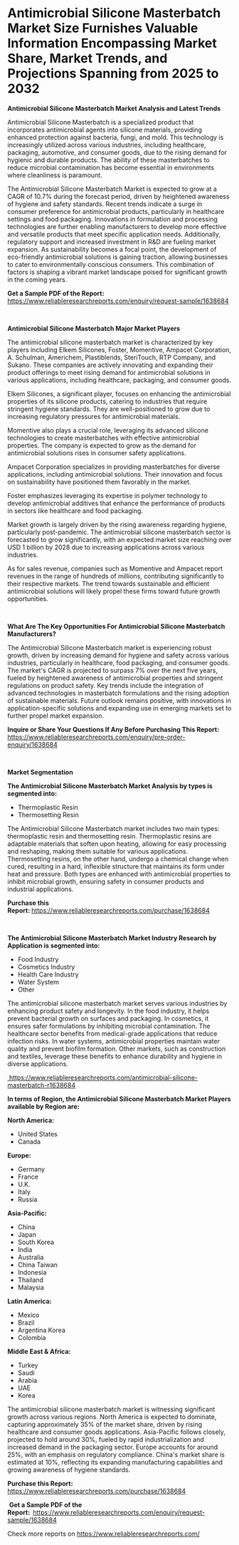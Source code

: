 <p><h1>Antimicrobial Silicone Masterbatch Market Size Furnishes Valuable Information Encompassing Market Share, Market Trends, and Projections Spanning from 2025 to 2032</h1></p><p><strong>Antimicrobial Silicone Masterbatch Market Analysis and Latest Trends</strong></p>
<p><p>Antimicrobial Silicone Masterbatch is a specialized product that incorporates antimicrobial agents into silicone materials, providing enhanced protection against bacteria, fungi, and mold. This technology is increasingly utilized across various industries, including healthcare, packaging, automotive, and consumer goods, due to the rising demand for hygienic and durable products. The ability of these masterbatches to reduce microbial contamination has become essential in environments where cleanliness is paramount.</p><p>The Antimicrobial Silicone Masterbatch Market is expected to grow at a CAGR of 10.7% during the forecast period, driven by heightened awareness of hygiene and safety standards. Recent trends indicate a surge in consumer preference for antimicrobial products, particularly in healthcare settings and food packaging. Innovations in formulation and processing technologies are further enabling manufacturers to develop more effective and versatile products that meet specific application needs. Additionally, regulatory support and increased investment in R&D are fueling market expansion. As sustainability becomes a focal point, the development of eco-friendly antimicrobial solutions is gaining traction, allowing businesses to cater to environmentally conscious consumers. This combination of factors is shaping a vibrant market landscape poised for significant growth in the coming years.</p></p>
<p><strong>Get a Sample PDF of the Report:&nbsp;</strong> <a href="https://www.reliableresearchreports.com/enquiry/request-sample/1638684?utm_campaign=3020&utm_medium=2&utm_source=Github&utm_content=ia&utm_term=23032025&utm_id=antimicrobial-silicone-masterbatch">https://www.reliableresearchreports.com/enquiry/request-sample/1638684</a></p>
<p>&nbsp;</p>
<p><strong>Antimicrobial Silicone Masterbatch Major Market Players</strong></p>
<p><p>The antimicrobial silicone masterbatch market is characterized by key players including Elkem Silicones, Foster, Momentive, Ampacet Corporation, A. Schulman, Americhem, Plastiblends, SteriTouch, RTP Company, and Sukano. These companies are actively innovating and expanding their product offerings to meet rising demand for antimicrobial solutions in various applications, including healthcare, packaging, and consumer goods.</p><p>Elkem Silicones, a significant player, focuses on enhancing the antimicrobial properties of its silicone products, catering to industries that require stringent hygiene standards. They are well-positioned to grow due to increasing regulatory pressures for antimicrobial materials.</p><p>Momentive also plays a crucial role, leveraging its advanced silicone technologies to create masterbatches with effective antimicrobial properties. The company is expected to grow as the demand for antimicrobial solutions rises in consumer safety applications.</p><p>Ampacet Corporation specializes in providing masterbatches for diverse applications, including antimicrobial solutions. Their innovation and focus on sustainability have positioned them favorably in the market.</p><p>Foster emphasizes leveraging its expertise in polymer technology to develop antimicrobial additives that enhance the performance of products in sectors like healthcare and food packaging. </p><p>Market growth is largely driven by the rising awareness regarding hygiene, particularly post-pandemic. The antimicrobial silicone masterbatch sector is forecasted to grow significantly, with an expected market size reaching over USD 1 billion by 2028 due to increasing applications across various industries.</p><p>As for sales revenue, companies such as Momentive and Ampacet report revenues in the range of hundreds of millions, contributing significantly to their respective markets. The trend towards sustainable and efficient antimicrobial solutions will likely propel these firms toward future growth opportunities.</p></p>
<p>&nbsp;</p>
<p><strong>What Are The Key Opportunities For Antimicrobial Silicone Masterbatch Manufacturers?</strong></p>
<p><p>The Antimicrobial Silicone Masterbatch market is experiencing robust growth, driven by increasing demand for hygiene and safety across various industries, particularly in healthcare, food packaging, and consumer goods. The market's CAGR is projected to surpass 7% over the next five years, fueled by heightened awareness of antimicrobial properties and stringent regulations on product safety. Key trends include the integration of advanced technologies in masterbatch formulations and the rising adoption of sustainable materials. Future outlook remains positive, with innovations in application-specific solutions and expanding use in emerging markets set to further propel market expansion.</p></p>
<p><strong>Inquire or Share Your Questions If Any Before Purchasing This Report:</strong> <a href="https://www.reliableresearchreports.com/enquiry/pre-order-enquiry/1638684?utm_campaign=3020&utm_medium=2&utm_source=Github&utm_content=ia&utm_term=23032025&utm_id=antimicrobial-silicone-masterbatch">https://www.reliableresearchreports.com/enquiry/pre-order-enquiry/1638684</a></p>
<p>&nbsp;</p>
<p><strong>Market Segmentation</strong></p>
<p><strong>The Antimicrobial Silicone Masterbatch Market Analysis by types is segmented into:</strong></p>
<p><ul><li>Thermoplastic Resin</li><li>Thermosetting Resin</li></ul></p>
<p><p>The Antimicrobial Silicone Masterbatch market includes two main types: thermoplastic resin and thermosetting resin. Thermoplastic resins are adaptable materials that soften upon heating, allowing for easy processing and reshaping, making them suitable for various applications. Thermosetting resins, on the other hand, undergo a chemical change when cured, resulting in a hard, inflexible structure that maintains its form under heat and pressure. Both types are enhanced with antimicrobial properties to inhibit microbial growth, ensuring safety in consumer products and industrial applications.</p></p>
<p><strong>Purchase this Report:&nbsp;</strong><a href="https://www.reliableresearchreports.com/purchase/1638684?utm_campaign=3020&utm_medium=2&utm_source=Github&utm_content=ia&utm_term=23032025&utm_id=antimicrobial-silicone-masterbatch">https://www.reliableresearchreports.com/purchase/1638684</a></p>
<p>&nbsp;</p>
<p><strong>The Antimicrobial Silicone Masterbatch Market Industry Research by Application is segmented into:</strong></p>
<p><ul><li>Food Industry</li><li>Cosmetics Industry</li><li>Health Care Industry</li><li>Water System</li><li>Other</li></ul></p>
<p><p>The antimicrobial silicone masterbatch market serves various industries by enhancing product safety and longevity. In the food industry, it helps prevent bacterial growth on surfaces and packaging. In cosmetics, it ensures safer formulations by inhibiting microbial contamination. The healthcare sector benefits from medical-grade applications that reduce infection risks. In water systems, antimicrobial properties maintain water quality and prevent biofilm formation. Other markets, such as construction and textiles, leverage these benefits to enhance durability and hygiene in diverse applications.</p></p>
<p><a href="https://www.reliableresearchreports.com/antimicrobial-silicone-masterbatch-r1638684?utm_campaign=3020&utm_medium=2&utm_source=Github&utm_content=ia&utm_term=23032025&utm_id=antimicrobial-silicone-masterbatch">&nbsp;https://www.reliableresearchreports.com/antimicrobial-silicone-masterbatch-r1638684</a></p>
<p><strong>In terms of Region, the Antimicrobial Silicone Masterbatch Market Players available by Region are:</strong></p>
<p>
    <p> <strong> North America: </strong>
        <ul>
            <li>United States</li>
            <li>Canada</li>
        </ul>
        </p> 
    <p> <strong> Europe: </strong>
        <ul>
            <li>Germany</li>
            <li>France</li>
            <li>U.K.</li>
            <li>Italy</li>
            <li>Russia</li>
        </ul>
        </p> 
    <p> <strong> Asia-Pacific: </strong>
        <ul>
            <li>China</li>
            <li>Japan</li>
            <li>South Korea</li>
            <li>India</li>
            <li>Australia</li>
            <li>China Taiwan</li>
            <li>Indonesia</li>
            <li>Thailand</li>
            <li>Malaysia</li>
        </ul>
        </p> 
    <p> <strong> Latin America: </strong>
        <ul>
            <li>Mexico</li>
            <li>Brazil</li>
            <li>Argentina Korea</li>
            <li>Colombia</li>
        </ul>
        </p> 
    <p> <strong> Middle East & Africa: </strong>
        <ul>
            <li>Turkey</li>
            <li>Saudi</li>
            <li>Arabia</li>
            <li>UAE</li>
            <li>Korea</li>
        </ul>
    </p>
    </p>
<p><p>The antimicrobial silicone masterbatch market is witnessing significant growth across various regions. North America is expected to dominate, capturing approximately 35% of the market share, driven by rising healthcare and consumer goods applications. Asia-Pacific follows closely, projected to hold around 30%, fueled by rapid industrialization and increased demand in the packaging sector. Europe accounts for around 25%, with an emphasis on regulatory compliance. China's market share is estimated at 10%, reflecting its expanding manufacturing capabilities and growing awareness of hygiene standards.</p></p>
<p><strong>Purchase this Report: </strong><a href="https://www.reliableresearchreports.com/purchase/1638684?utm_campaign=3020&utm_medium=2&utm_source=Github&utm_content=ia&utm_term=23032025&utm_id=antimicrobial-silicone-masterbatch">https://www.reliableresearchreports.com/purchase/1638684</a></p>
<p>&nbsp;<strong>Get a Sample PDF of the Report:&nbsp;&nbsp;</strong><a href="https://www.reliableresearchreports.com/enquiry/request-sample/1638684?utm_campaign=3020&utm_medium=2&utm_source=Github&utm_content=ia&utm_term=23032025&utm_id=antimicrobial-silicone-masterbatch">https://www.reliableresearchreports.com/enquiry/request-sample/1638684</a></p>
<p><strong></strong></p>
<p>Check more reports on <a href="https://www.reliableresearchreports.com/?utm_campaign=3020&utm_medium=2&utm_source=Github&utm_content=ia&utm_term=23032025&utm_id=antimicrobial-silicone-masterbatch">https://www.reliableresearchreports.com/</a></p>